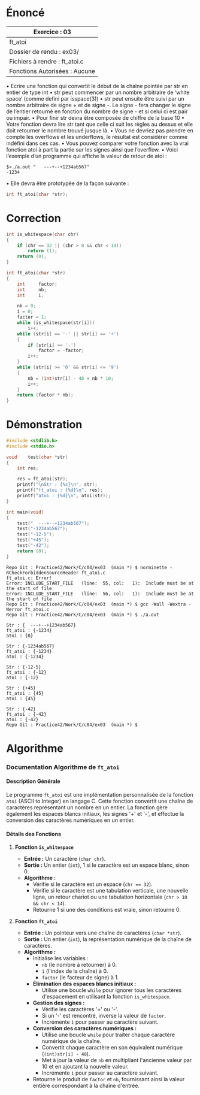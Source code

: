 # Énoncé

| Exercice : 03                 |
| ----------------------------- |
| ft_atoi                       |
| Dossier de rendu : ex03/      |
| Fichiers à rendre : ft_atoi.c |
| Fonctions Autorisées : Aucune |
• Ecrire une fonction qui convertit le début de la chaîne pointée par str en entier de type
int
• str peut commencer par un nombre arbitraire de ‘white space‘ (comme defini par isspace(3))
• str peut ensuite être suivi par un nombre arbitraire de signe + et de signe -. Le signe -
fera changer le signe de l’entier retourné en fonction du nombre de signe - et si celui ci
est pair ou impair.
• Pour finir str devra être composée de chiffre de la base 10
• Votre fonction devra lire str tant que celle ci suit les règles au dessus et elle doit retourner
le nombre trouvé jusque là.
• Vous ne devriez pas prendre en compte les overflows et les underflows, le résultat est
considérer comme indéfini dans ces cas.
• Vous pouvez comparer votre fonction avec la vrai fonction atoi à part la partie sur les
signes ainsi que l’overflow.
• Voici l’exemple d’un programme qui affiche la valeur de retour de atoi :
```
$>./a.out "   ---+--+1234ab567"
-1234
```
• Elle devra être prototypée de la façon suivante :
```C
int ft_atoi(char *str);
```
# Correction

```C
int	is_whitespace(char chr)
{
	if (chr == 32 || (chr > 8 && chr < 14))
		return (1);
	return (0);
}

int	ft_atoi(char *str)
{
	int		factor;
	int		nb;
	int		i;

	nb = 0;
	i = 0;
	factor = 1;
	while (is_whitespace(str[i]))
		i++;
	while (str[i] == '-' || str[i] == '+')
	{
		if (str[i] == '-')
			factor = -factor;
		i++;
	}
	while (str[i] >= '0' && str[i] <= '9')
	{
		nb = (int)str[i] - 48 + nb * 10;
		i++;
	}
	return (factor * nb);
}
```
# Démonstration

```C
#include <stdlib.h>
#include <stdio.h>

void	test(char *str)
{
	int	res;

	res = ft_atoi(str);
	printf("\nStr : {%s}\n", str);
	printf("ft_atoi : {%d}\n", res);
	printf("atoi : {%d}\n", atoi(str));
}

int	main(void)
{
	test("  ---+--+1234ab567");
	test("-1234ab567");
	test("-12-5");
	test("+45");
	test("-42");
	return (0);
}
```

```
Repo Git : Practice42/Work/C/c04/ex03  (main *) $ norminette -RCheckForbiddenSourceHeader ft_atoi.c 
ft_atoi.c: Error!
Error: INCLUDE_START_FILE   (line:  55, col:   1):	Include must be at the start of file
Error: INCLUDE_START_FILE   (line:  56, col:   1):	Include must be at the start of file
Repo Git : Practice42/Work/C/c04/ex03  (main *) $ gcc -Wall -Wextra -Werror ft_atoi.c 
Repo Git : Practice42/Work/C/c04/ex03  (main *) $ ./a.out 

Str : {  ---+--+1234ab567}
ft_atoi : {-1234}
atoi : {0}

Str : {-1234ab567}
ft_atoi : {-1234}
atoi : {-1234}

Str : {-12-5}
ft_atoi : {-12}
atoi : {-12}

Str : {+45}
ft_atoi : {45}
atoi : {45}

Str : {-42}
ft_atoi : {-42}
atoi : {-42}
Repo Git : Practice42/Work/C/c04/ex03  (main *) $ 
```
# Algorithme

### Documentation Algorithme de `ft_atoi`

#### Description Générale

Le programme `ft_atoi` est une implémentation personnalisée de la fonction `atoi` (ASCII to Integer) en langage C. Cette fonction convertit une chaîne de caractères représentant un nombre en un entier. La fonction gère également les espaces blancs initiaux, les signes '+' et '-', et effectue la conversion des caractères numériques en un entier.

#### Détails des Fonctions

1. **Fonction `is_whitespace`**
   - **Entrée :** Un caractère (`char chr`).
   - **Sortie :** Un entier (`int`), 1 si le caractère est un espace blanc, sinon 0.
   - **Algorithme :**
     - Vérifie si le caractère est un espace (`chr == 32`).
     - Vérifie si le caractère est une tabulation verticale, une nouvelle ligne, un retour chariot ou une tabulation horizontale (`chr > 10 && chr < 14`).
     - Retourne 1 si une des conditions est vraie, sinon retourne 0.

2. **Fonction `ft_atoi`**
   - **Entrée :** Un pointeur vers une chaîne de caractères (`char *str`).
   - **Sortie :** Un entier (`int`), la représentation numérique de la chaîne de caractères.
   - **Algorithme :**
     - Initialise les variables :
       - `nb` (le nombre à retourner) à 0.
       - `i` (l'index de la chaîne) à 0.
       - `factor` (le facteur de signe) à 1.
     - **Élimination des espaces blancs initiaux :**
       - Utilise une boucle `while` pour ignorer tous les caractères d'espacement en utilisant la fonction `is_whitespace`.
     - **Gestion des signes :**
       - Vérifie les caractères '+' ou '-'.
       - Si un '-' est rencontré, inverse la valeur de `factor`.
       - Incrémente `i` pour passer au caractère suivant.
     - **Conversion des caractères numériques :**
       - Utilise une boucle `while` pour traiter chaque caractère numérique de la chaîne.
       - Convertit chaque caractère en son équivalent numérique (`(int)str[i] - 48`).
       - Met à jour la valeur de `nb` en multipliant l'ancienne valeur par 10 et en ajoutant la nouvelle valeur.
       - Incrémente `i` pour passer au caractère suivant.
     - Retourne le produit de `factor` et `nb`, fournissant ainsi la valeur entière correspondant à la chaîne d'entrée.
